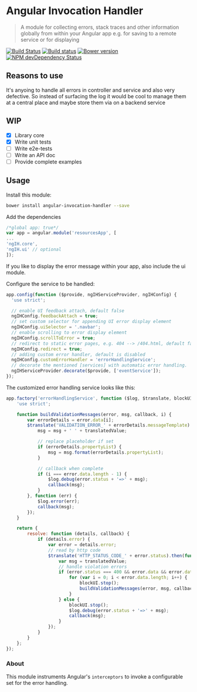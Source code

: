 # Angular Invocation Handler 

> A module for collecting errors, stack traces and other information globally from within your Angular app
> e.g. for saving to a remote service or for displaying

[![Build Status](https://travis-ci.org/hypery2k/angular-invocation-handler.svg?branch=master)](https://travis-ci.org/hypery2k/angular-invocation-handler)
[![Build status](https://ci.appveyor.com/api/projects/status/qbdypq5n7p4x3i78?svg=true)](https://ci.appveyor.com/project/hypery2k/angular-invocation-handler)
[![Bower version](https://badge.fury.io/bo/angular-invocation-handler.svg)](http://badge.fury.io/bo/angular-invocation-handler)
[![ NPM devDependency Status](https://david-dm.org/hypery2k/angular-invocation-handler/dev-status.svg)](https://david-dm.org/hypery2k/angular-invocation-handler#info=devDependencies)

## Reasons to use
It's anyoing to handle all errors in controller and service and also very defective.
So instead of surfacing the log it would be cool to manage them at a central place and maybe store them via on a backend service

## WIP
- [x] Library core
- [x] Write unit tests
- [ ] Write e2e-tests
- [ ] Write an API doc
- [ ] Provide complete examples

## Usage

Install this module:

```bash
bower install angular-invocation-handler --save
```

Add the dependencies

```javascript
/*global app: true*/
var app = angular.module('resourcesApp', [
...
'ngIH.core',
'ngIH.ui' // optional
]);
```

If you like to display the error message within your app, also include the ui module.

Configure the service to be handled:

```javascript
app.config(function ($provide, ngIHServiceProvider, ngIHConfig) {
  'use strict';

  // enable UI feedback attach, default false
  ngIHConfig.feedbackAttach = true;
  // set custom selector for appending UI error display element
  ngIHConfig.uiSelector = '.navbar';
  // enable scrolling to error display element
  ngIHConfig.scrollToError = true;  
  // redirect to static error pages, e.g. 404 --> /404.html, default false
  ngIHConfig.redirect = true;
  // adding custom error handler, default is disabled
  ngIHConfig.customErrorHandler = 'errorHandlingService';
  // decorate the mentioned [services] with automatic error handling.
  ngIHServiceProvider.decorate($provide, ['eventService']);
});

```

The customized error handling service looks like this:

```javascript
app.factory('errorHandlingService', function ($log, $translate, blockUI) {
    'use strict';

    function buildValidationMessages(error, msg, callback, i) {
        var errorDetails = error.data[i];
        $translate('VALIDATION_ERROR_' + errorDetails.messageTemplate).then(function (translatedValue) {
            msg = msg + ' ' + translatedValue;

            // replace placeholder if set
            if (errorDetails.propertyList) {
                msg = msg.format(errorDetails.propertyList);
            }

            // callback when complete
            if (i === error.data.length - 1) {
                $log.debug(error.status + '=>' + msg);
                callback(msg);
            }
        }, function (err) {
            $log.error(err);
            callback(msg);
        });
    }

    return {
        resolve: function (details, callback) {
            if (details.error) {
                var error = details.error;
                // read by http code
                $translate('HTTP_STATUS_CODE_' + error.status).then(function (translatedValue) {
                    var msg = translatedValue;
                    // handle violation errors
                    if (error.status === 400 && error.data && error.data.length) {
                        for (var i = 0; i < error.data.length; i++) {
                            blockUI.stop();
                            buildValidationMessages(error, msg, callback, i);
                        }
                    } else {
                        blockUI.stop();
                        $log.debug(error.status + '=>' + msg);
                        callback(msg);
                    }
                });
            }
        }
    };
});
```

### About

This module instruments Angular's `interceptors` to invoke a configurable set for the error handling.
